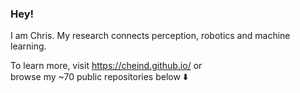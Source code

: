 ### Hey!

I am Chris. My research connects perception, robotics and machine learning.

To learn more, visit https://cheind.github.io/ or </br>
browse my ~70 public repositories below :arrow_down:
